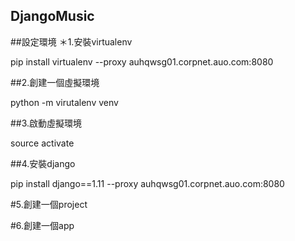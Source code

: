 ## DjangoMusic
##設定環境
＊1.安裝virtualenv
  
  pip install virtualenv --proxy auhqwsg01.corpnet.auo.com:8080
  
##2.創建一個虛擬環境
  
  python -m virutalenv venv

##3.啟動虛擬環境
  
  source activate

##4.安裝django
  
  pip install django==1.11 --proxy auhqwsg01.corpnet.auo.com:8080

#5.創建一個project

#6.創建一個app

